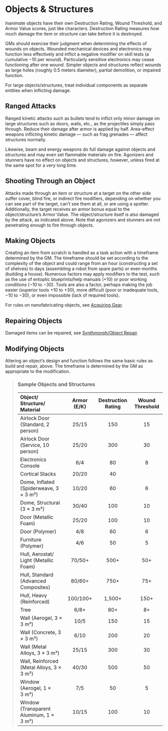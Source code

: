 # Objects & Structures

Inanimate objects have their own Destruction Rating, Wound Threshold, and Armor Value scores, just like characters. Destruction Rating measures how much damage the item or structure can take before it is destroyed.

GMs should exercise their judgment when determining the effects of wounds on objects. Wounded mechanical devices and electronics may function less effectively and inflict a negative modifier on skill tests (a cumulative −10 per wound). Particularly sensitive electronics may cease functioning after one wound. Simpler objects and structures reflect wounds as large holes (roughly 0.5 meters diameter), partial demolition, or impaired function.

For large objects/structures, treat individual components as separate entities when inflicting damage.

## Ranged Attacks

Ranged kinetic attacks such as bullets tend to inflict only minor damage on large structures such as doors, walls, etc., as the projectiles simply pass through. Reduce their damage after armor is applied by half. Area-effect weapons inflicting kinetic damage — such as frag grenades — affect structures normally.

Likewise, beam and energy weapons do full damage against objects and structures and may even set flammable materials on fire. Agonizers and stunners have no effect on objects and structures, however, unless fired at the same spot for a very long time.

## Shooting Through an Object

Attacks made through an item or structure at a target on the other side suffer cover, blind fire, or indirect fire modifiers, depending on whether you can see part of the target, can’t see them at all, or are using a spotter. Additionally, the target receives an armor bonus equal to the object/structure’s Armor Value. The object/structure itself is also damaged by the attack, as indicated above. Note that agonizers and stunners are not penetrating enough to fire through objects.

## Making Objects

Creating an item from scratch is handled as a task action with a timeframe determined by the GM. The timeframe should be set according to the complexity of the object and could range from an hour (constructing a set of shelves) to days (assembling a robot from spare parts) or even months (building a house). Numerous factors may apply modifiers to the test, such as the use of entoptic blueprints/help manuals (+10) or poor working conditions (−10 to −30). Tools are also a factor, perhaps making the job easier (superior tools +10 to +30), more difficult (poor or inadequate tools, −10 to −30), or even impossible (lack of required tools).

For rules on nanofabricating objects, see [Acquiring Gear](../16/02-acquiring-gear.md).

## Repairing Objects

Damaged items can be repaired, see [Synthmorph/Object Repair](17-healing-and-repair.md#synthmorphobject-repair).

## Modifying Objects

Altering an object’s design and function follows the same basic rules as build and repair, above. The timeframe is determined by the GM as appropriate to the modification.

<blockquote class="table">

### Sample Objects and Structures

<sort>

| Object/<wbr>Structure/<wbr>Material            | Armor (E/K) | Destruction Rating | Wound Threshold |
| :--------------------------------------------- | :---------: | :----------------: | :-------------: |
| Airlock Door (Standard, 2 person)              |    25/15    |        150         |       15        |
| Airlock Door (Service, 10 person)              |    25/20    |        300         |       30        |
| Electronics Console                            |     6/4     |         80         |        8        |
| Cortical Stacks                                |    20/20    |         40         |                 |
| Dome, Inflated (Spiderweave, 3 × 3&nbsp;m²)    |    10/20    |         60         |        6        |
| Dome, Structural (3 × 3&nbsp;m²)               |    30/40    |        100         |       10        |
| Door (Metallic Foam)                           |    25/20    |        100         |       10        |
| Door (Polymer)                                 |     4/8     |         60         |        6        |
| Furniture (Polymer)                            |     4/6     |         50         |        5        |
| Hull, Aerostat/<wbr>Light (Metallic Foam)      |   70/50+    |        500+        |       50+       |
| Hull, Standard (Advanced Composites)           |   80/60+    |        750+        |       75+       |
| Hull, Heavy (Reinforced)                       |  100/100+   |       1,500+       |      150+       |
| Tree                                           |    6/8+     |        80+         |       8+        |
| Wall  (Aerogel, 3 × 3&nbsp;m²)                 |    10/5     |        150         |       15        |
| Wall  (Concrete, 3 × 3&nbsp;m²)                |    6/10     |        200         |       20        |
| Wall  (Metal Alloys, 3 × 3&nbsp;m²)            |    25/15    |        300         |       30        |
| Wall, Reinforced (Metal Alloys, 3 × 3&nbsp;m²) |    40/30    |        500         |       50        |
| Window (Aerogel, 1 × 3&nbsp;m²)                |     7/5     |         50         |        5        |
| Window (Transparent Aluminum, 1 × 3&nbsp;m²)   |    10/15    |        100         |       10        |

</blockquote>
